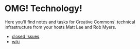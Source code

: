 # OMG! Technology!

Here you'll find notes and tasks for Creative Commons' technical infrastructure from your hosts Matt Lee and Rob Myers.
- [closed Issues](https://github.com/cc-archive/techstuff/issues?q=is%3Aissue+is%3Aclosed)
- [wiki](https://github.com/cc-archive/techstuff/wiki)
